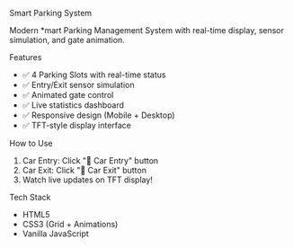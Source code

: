 Smart Parking System

Modern *mart Parking Management System with real-time display, sensor simulation, and gate animation.

Features
- ✅ 4 Parking Slots with real-time status
- ✅ Entry/Exit sensor simulation
- ✅ Animated gate control
- ✅ Live statistics dashboard
- ✅ Responsive design (Mobile + Desktop)
- ✅ TFT-style display interface

How to Use
1. Car Entry: Click "🚗 Car Entry" button
2. Car Exit: Click "🚗 Car Exit" button
3. Watch live updates on TFT display!

Tech Stack
- HTML5
- CSS3 (Grid + Animations)
- Vanilla JavaScript
